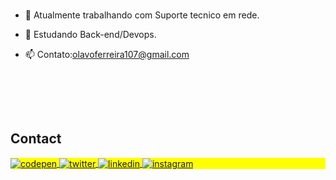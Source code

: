 <!--<img align="right" height="590em" src="https://raw.githubusercontent.com/gist/olavooferreira/f579e151c5491578e6b6ffb5b1e75ae8/raw/5fbd2d5a76259ddb0510f28e9ac91bbfd0000147/githubcard.svg"/>
-->
<!-- <h1 align="left">Hi <img src="https://raw.githubusercontent.com/kaueMarques/kaueMarques/master/hi.gif" height="30px">, I'm Olavo Ferreira </h1> -->

<!-- <p align="left"> <img src="https://komarev.com/ghpvc/?username=olavooferreira&color=yellow" alt="Profile views" /> </p> -->

###
 - 🔭 Atualmente trabalhando com Suporte tecnico em rede.    

 - 🌱 Estudando Back-end/Devops<!--( Linux, Nodejs  )-->.      

 - 📫 Contato:olavoferreira107@gmail.com      

<!--
<div/>


<div align="center">
  <a href="https://github.com/olavooferreira">
  <img height="150em" src="https://github-readme-stats.vercel.app/api?username=olavooferreira&show_icons=true&theme=dark&include_all_commits=true&count_private=true"/>
  
 <img height="150em" src="https://github-readme-stats.vercel.app/api/top-langs/?username=olavooferreira&layout=compact&langs_count=7&theme=dark"/>
</div>
-->

<br><br>
<!--
## 🛠 &nbsp;Tech Stack

![HTML](https://img.shields.io/badge/-HTML-05122A?style=flat&logo=HTML5)&nbsp;
![CSS](https://img.shields.io/badge/-CSS-05122A?style=flat&logo=CSS3&logoColor=1572B6)&nbsp;
![JavaScript](https://img.shields.io/badge/-JavaScript-05122A?style=flat&logo=javascript)&nbsp;
![Git](https://img.shields.io/badge/-Git-05122A?style=flat&logo=git)&nbsp;
![GitHub](https://img.shields.io/badge/-GitHub-05122A?style=flat&logo=github)&nbsp;
![Visual Studio Code](https://img.shields.io/badge/-Visual%20Studio%20Code-05122A?style=flat&logo=visual-studio-code&logoColor=007ACC)&nbsp;

-->

<!--



- 🔥 Sênior Web Developer & Instructor focused on helping people start programming 

- 🔭 I’m currently working at [Rocketseat](https://github.com/Rocketseat)

- ▶️ I (not) regularly post videos on [youtube.com/maykbrito](https://youtube.com/maykbrito)

- 💬 Ask me about **JavaScript, HTML, CSS, SQL, Node.JS**

- ⚡ Fun fact **Oneye 😜**

- 👨‍💻 More at [maykbrito.dev](https://maykbrito.dev)




## ⚙️ &nbsp;GitHub Analytics

<p align="left">
<img width="530em" src="https://github-readme-stats.vercel.app/api?username=maykbrito&show_icons=true&theme=vision-friendly-dark" alt="maykbrito's stats"/>
<img width="530em" src="https://github-readme-stats.vercel.app/api/top-langs/?username=maykbrito&layout=compact&theme=vision-friendly-dark" alt="maykbrito's most languages"/>
</p>
-->

<br>

## Contact

<p align="left" style="background:yellow">
<a href="https://codepen.io/olavooferreira" target="_blank">
  <img align="center" src="https://img.shields.io/badge/-olavooferreira-05122A?style=flat&logo=codepen" alt="codepen"/>
</a>
<a href="https://twitter.com/olavooferreira" target="_blank">
  <img align="center" src="https://img.shields.io/badge/-Olavo Ferreira-05122A?style=flat&logo=twitter" alt="twitter"/>  
</a>
<a href="https://linkedin.com/in/olavooferreira" target="_blank">
  <img align="center" src="https://img.shields.io/badge/-Olavo Ferreira-05122A?style=flat&logo=linkedin" alt="linkedin"/>
</a>
<a href="https://instagram.com/olavooferreira" target="_blank">
 <img align="center" src="https://img.shields.io/badge/-Olavo Ferreira-05122A?style=flat&logo=instagram" alt="instagram"/>


<!--
<img width="490em" src="https://github-readme-twitter-gazf.vercel.app/api?id=maykbrito&layout=wide&show_reply=off&show_retweet=off" />


**maykbrito/maykbrito** is a ✨ _special_ ✨ repository because its `README.md` (this file) appears on your GitHub profile.

Here are some ideas to get you started:

- 🔭 I’m currently working on ...
- 🌱 I’m currently learning ...
- 👯 I’m looking to collaborate on ...
- 🤔 I’m looking for help with ...
- 💬 Ask me about ...
- 📫 How to reach me: ...
- 😄 Pronouns: ...
- ⚡ Fun fact: ...
-->
